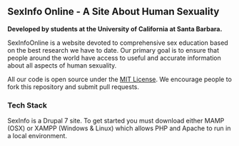 ## SexInfo Online - A Site About Human Sexuality
**Developed by students at the University of California at Santa Barbara.**

SexInfoOnline is a website devoted to comprehensive sex education based on the best research we have to date. Our primary goal is to ensure that people around the world have access to useful and accurate information about all aspects of human sexuality.

All our code is open source under the [MIT License](http://opensource.org/licenses/MIT). We encourage people to fork this repository and submit pull requests.

### Tech Stack
SexInfo is a Drupal 7 site. To get started you must download either MAMP (OSX) or XAMPP (Windows & Linux) which allows PHP and Apache to run in a local environment.
